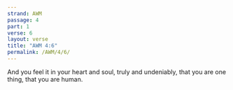 ```yaml
---
strand: AWM
passage: 4
part: 1
verse: 6
layout: verse
title: "AWM 4:6"
permalink: /AWM/4/6/
---
```

And you feel it in your heart and soul, truly and undeniably, that you are one thing, that you are human.
